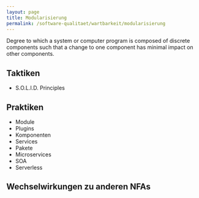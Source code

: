 ```yaml
---
layout: page
title: Modularisierung
permalink: /software-qualitaet/wartbarkeit/modularisierung
---
```


Degree to which a system or computer program is composed of discrete components such that a change to one component has minimal impact on other components.

## Taktiken

* S.O.L.I.D. Principles

## Praktiken

* Module
* Plugins
* Komponenten
* Services
* Pakete
* Microservices
* SOA
* Serverless

## Wechselwirkungen zu anderen NFAs

